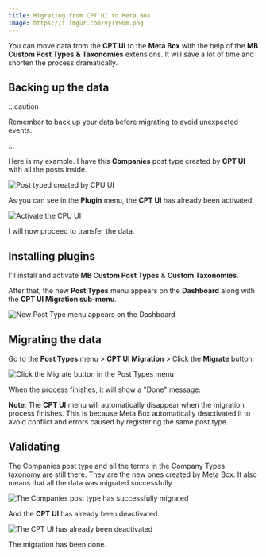 ```yaml
---
title: Migrating from CPT UI to Meta Box
image: https://i.imgur.com/vyTY90m.png
---
```


You can move data from the **CPT UI** to the **Meta Box** with the help of the **MB Custom Post Types** **&amp; Taxonomies** extensions. It will save a lot of time and shorten the process dramatically.

## Backing up the data

:::caution

Remember to back up your data before migrating to avoid unexpected events.

:::

Here is my example. I have this **Companies** post type created by **CPT UI** with all the posts inside.

![Post typed created by CPU UI](https://i.imgur.com/vyTY90m.png)

As you can see in the **Plugin** menu, the **CPT UI** has already been activated.

![Activate the CPU UI](https://i.imgur.com/U4ZKxGf.png)

I will now proceed to transfer the data.

## Installing plugins

I'll install and activate **MB Custom Post Types** &amp; **Custom Taxonomies**.

After that, the new **Post Types** menu appears on the **Dashboard** along with the **CPT UI Migration sub-menu**.

![New Post Type menu appears on the Dashboard](https://i.imgur.com/sxEKSlv.png)

## Migrating the data

Go to the **Post Types** menu &gt; **CPT UI Migration** &gt; Click the **Migrate** button.

![Click the Migrate button in the Post Types menu](https://i.imgur.com/FRk0drJ.png)

When the process finishes, it will show a "Done" message.

**Note**: The **CPT UI** menu will automatically disappear when the migration process finishes. This is because Meta Box automatically deactivated it to avoid conflict and errors caused by registering the same post type.

## Validating

The Companies post type and all the terms in the Company Types taxonomy are still there. They are the new ones created by Meta Box. It also means that all the data was migrated successfully.

![The Companies post type has successfully migrated](https://i.imgur.com/x7i0sB9.png)

And the **CPT UI** has already been deactivated.

![The CPT UI has already been deactivated](https://i.imgur.com/U4ZKxGf.png)

The migration has been done.
